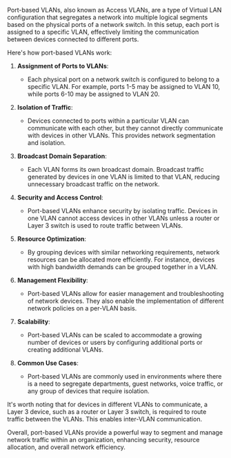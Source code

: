 Port-based VLANs, also known as Access VLANs, are a type of Virtual LAN configuration that segregates a network into multiple logical segments based on the physical ports of a network switch. In this setup, each port is assigned to a specific VLAN, effectively limiting the communication between devices connected to different ports.

Here's how port-based VLANs work:

1. **Assignment of Ports to VLANs**:
   - Each physical port on a network switch is configured to belong to a specific VLAN. For example, ports 1-5 may be assigned to VLAN 10, while ports 6-10 may be assigned to VLAN 20.

2. **Isolation of Traffic**:
   - Devices connected to ports within a particular VLAN can communicate with each other, but they cannot directly communicate with devices in other VLANs. This provides network segmentation and isolation.

3. **Broadcast Domain Separation**:
   - Each VLAN forms its own broadcast domain. Broadcast traffic generated by devices in one VLAN is limited to that VLAN, reducing unnecessary broadcast traffic on the network.

4. **Security and Access Control**:
   - Port-based VLANs enhance security by isolating traffic. Devices in one VLAN cannot access devices in other VLANs unless a router or Layer 3 switch is used to route traffic between VLANs.

5. **Resource Optimization**:
   - By grouping devices with similar networking requirements, network resources can be allocated more efficiently. For instance, devices with high bandwidth demands can be grouped together in a VLAN.

6. **Management Flexibility**:
   - Port-based VLANs allow for easier management and troubleshooting of network devices. They also enable the implementation of different network policies on a per-VLAN basis.

7. **Scalability**:
   - Port-based VLANs can be scaled to accommodate a growing number of devices or users by configuring additional ports or creating additional VLANs.

8. **Common Use Cases**:
   - Port-based VLANs are commonly used in environments where there is a need to segregate departments, guest networks, voice traffic, or any group of devices that require isolation.

It's worth noting that for devices in different VLANs to communicate, a Layer 3 device, such as a router or Layer 3 switch, is required to route traffic between the VLANs. This enables inter-VLAN communication.

Overall, port-based VLANs provide a powerful way to segment and manage network traffic within an organization, enhancing security, resource allocation, and overall network efficiency.

